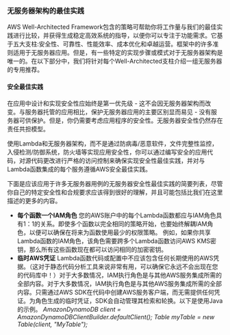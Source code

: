 ### 无服务器架构的最佳实践

AWS Well-Architected Framework包含的策略可帮助你将工作量与我们的最佳实践进行比较，并获得生成稳定高效系统的指导，以便你可以专注于功能需求。它基于五大支柱:安全性、可靠性、性能效率、成本优化和卓越运营。框架中的许多准则适用于无服务器应用。但是，有一些特定的实现步骤或模式对于无服务器架构是唯一的。在以下部分中，我们将针对每个Well-Architected支柱介绍一组无服务器的专用推荐。

#### 安全最佳实践

在应用中设计和实现安全性应始终是第一优先级 - 这不会因无服务器架构而改变。与服务器托管的应用相比，保护无服务器应用的主要区别显而易见 - 没有服务器可供保护。但是，你仍需要考虑应用程序的安全性。无服务器安全性仍然存在责任共担模型。

使用Lambda和无服务器架构，而不是通过防病毒/恶意软件，文件完整性监控，入侵检测/防御系统，防火墙等实现应用安全性，你可以通过编写安全的应用代码，对源代码更改进行严格的访问控制来确保实现安全性最佳实践，并对与Lambda函数集成的每个服务遵循AWS安全最佳实践。

下面是应该应用于许多无服务器用例的无服务器安全性最佳实践的简要列表，尽管你自己的特定安全性和合规要求应该得到很好的理解，并且可能包括比我们在这里描述的更多的内容。
- **每个函数一个IAM角色**
   您的AWS账户中的每个Lambda函数都应与IAM角色具有1：1的关系。即使多个函数以完全相同的策略开始，也要始终解耦IAM角色，以便可以确保在将来为函数使用最少的权限策略。
   例如，如果你共享Lambda函数的IAM角色，该角色需要跨多个Lambda函数访问AWS KMS密钥，那么所有这些函数现在都可以访问相同的加密密钥。
- **临时AWS凭证**
  Lambda函数代码或配置中不应该包含任何长期使用的AWS凭据。（这对于静态代码分析工具来说非常有用，可以确保它永远不会出现在您的代码库中！）对于大多数情况，IAM执行角色是与其他AWS服务集成所需的全部内容。对于大多数情况，IAM执行角色是与其他AWS服务集成所需的全部内容。只需通过AWS SDK在代码中创建AWS服务客户端，而无需提供任何凭证。为角色生成的临时凭证，SDK会自动管理其检索和轮换。以下是使用Java的示例。
    *AmazonDynamoDB client = AmazonDynamoDBClientBuilder.defaultClient();*
    *Table myTable = new Table(client, "MyTable");*